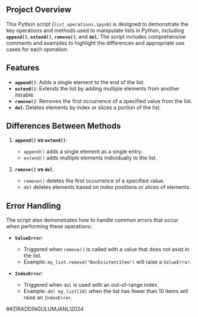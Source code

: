 
## **Project Overview**
This Python script (`list_operations.ipynb`) is designed to demonstrate the key operations and methods used to manipulate lists in Python, including **`append()`**, **`extend()`**, **`remove()`**, and **`del`**. The script includes comprehensive comments and examples to highlight the differences and appropriate use cases for each operation.

## **Features**
- **`append()`**: Adds a single element to the end of the list.
- **`extend()`**: Extends the list by adding multiple elements from another iterable.
- **`remove()`**: Removes the first occurrence of a specified value from the list.
- **`del`**: Deletes elements by index or slices a portion of the list.

## **Differences Between Methods**
1. **`append()` vs `extend()`**:
   - `append()` adds a single element as a single entry.
   - `extend()` adds multiple elements individually to the list.

2. **`remove()` vs `del`**:
   - `remove()` deletes the first occurrence of a specified value.
   - `del` deletes elements based on index positions or slices of elements.

## **Error Handling**
The script also demonstrates how to handle common errors that occur when performing these operations:

- **`ValueError`**:
  - Triggered when `remove()` is called with a value that does not exist in the list.
  - Example: `my_list.remove("NonExistentItem")` will raise a `ValueError`.

- **`IndexError`**:
  - Triggered when `del` is used with an out-of-range index.
  - Example: `del my_list[10]` when the list has fewer than 10 items will raise an `IndexError`.


##ZIRADDINGULUMJANLI2024
